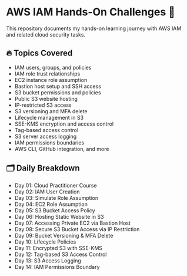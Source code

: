 # AWS IAM Hands-On Challenges 🚀

This repository documents my hands-on learning journey with AWS IAM and related cloud security tasks.

## 🔥 Topics Covered

- IAM users, groups, and policies  
- IAM role trust relationships  
- EC2 instance role assumption  
- Bastion host setup and SSH access  
- S3 bucket permissions and policies  
- Public S3 website hosting  
- IP-restricted S3 access  
- S3 versioning and MFA delete  
- Lifecycle management in S3  
- SSE-KMS encryption and access control  
- Tag-based access control  
- S3 server access logging  
- IAM permissions boundaries  
- AWS CLI, GitHub integration, and more

## 🗂️ Daily Breakdown

- Day 01: Cloud Practitioner Course  
- Day 02: IAM User Creation  
- Day 03: Simulate Role Assumption  
- Day 04: EC2 Role Assumption  
- Day 05: S3 Bucket Access Policy  
- Day 06: Hosting Static Website in S3  
- Day 07: Accessing Private EC2 via Bastion Host  
- Day 08: Secure S3 Bucket Access via IP Restriction  
- Day 09: Bucket Versioning & MFA Delete  
- Day 10: Lifecycle Policies  
- Day 11: Encrypted S3 with SSE-KMS  
- Day 12: Tag-based S3 Access Control  
- Day 13: S3 Access Logging  
- Day 14: IAM Permissions Boundary
